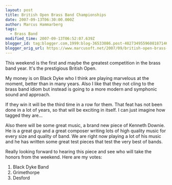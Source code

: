 ```yaml
---
layout: post
title: British Open Brass Band Championships
date: 2007-09-13T06:30:00.000Z
author: Marcus Hammarberg
tags:
  - Brass Band
modified_time: 2007-09-13T06:52:07.639Z
blogger_id: tag:blogger.com,1999:blog-36533086.post-4827349559608187146
blogger_orig_url: https://www.marcusoft.net/2007/09/british-open-brass-band-championships.html
---
```


This weekend is the first and maybe the greatest competition in the brass band year. It's the prestigious British Open.

My money is on Black Dyke who I think are playing marvelous at the moment, better than in many years. Also I like that they not cling to the brass band idiom but instead is going to a more modern and symphonic sound and approach.

If they win it will be the third time in a row for them. That feat has not been done in a lot of years, so that will be exciting in itself. I can just imagine how tagged they are...

Also there will be some great music, a brand new piece of Kenneth Downie. He is a great guy and a great composer writing lots of high quality music for every size and quality of band. We are right now playing a lot of his music and he has written some great test pieces that test the very best of bands.

Really looking forward to hearing this piece and see who will take the honors from the weekend. Here are my votes:

1. Black Dyke Band
2. Grimethorpe
3. Desford
